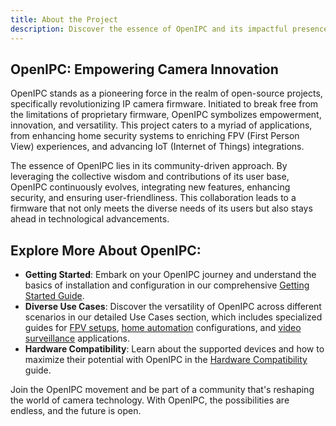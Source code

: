 ```yaml
---
title: About the Project
description: Discover the essence of OpenIPC and its impactful presence in the world of open-source camera firmware.
---
```


## OpenIPC: Empowering Camera Innovation

OpenIPC stands as a pioneering force in the realm of open-source projects, specifically revolutionizing IP camera firmware. Initiated to break free from the limitations of proprietary firmware, OpenIPC symbolizes empowerment, innovation, and versatility. This project caters to a myriad of applications, from enhancing home security systems to enriching FPV (First Person View) experiences, and advancing IoT (Internet of Things) integrations.

The essence of OpenIPC lies in its community-driven approach. By leveraging the collective wisdom and contributions of its user base, OpenIPC continuously evolves, integrating new features, enhancing security, and ensuring user-friendliness. This collaboration leads to a firmware that not only meets the diverse needs of its users but also stays ahead in technological advancements.

## Explore More About OpenIPC:

- **Getting Started**: Embark on your OpenIPC journey and understand the basics of installation and configuration in our comprehensive [Getting Started Guide](/getting-started/quick-start/).
- **Diverse Use Cases**: Discover the versatility of OpenIPC across different scenarios in our detailed Use Cases section, which includes specialized guides for [FPV setups](/use-cases/fpv/quick-start), [home automation](/use-cases/home-automation/quick-start) configurations, and [video surveillance](/use-cases/video-surveillance/quick-start) applications.
- **Hardware Compatibility**: Learn about the supported devices and how to maximize their potential with OpenIPC in the [Hardware Compatibility](/hardware/supported-devices/) guide.

Join the OpenIPC movement and be part of a community that's reshaping the world of camera technology. With OpenIPC, the possibilities are endless, and the future is open.
